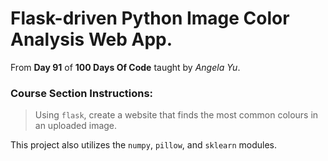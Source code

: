 # Flask-driven Python Image Color Analysis Web App.

From **Day 91** of **100 Days Of Code** taught by _Angela Yu_.

### Course Section Instructions:
> Using `flask`, create a website that finds the most common colours in an uploaded image.

This project also utilizes the `numpy`, `pillow`, and `sklearn` modules.

